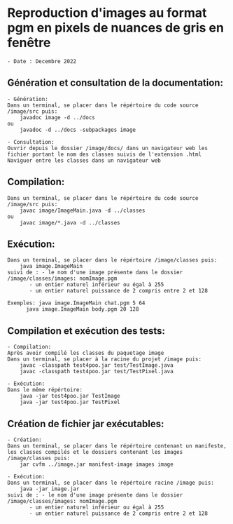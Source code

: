 # Reproduction d'images au format pgm en pixels de nuances de gris en fenêtre
	- Date : Decembre 2022
	
	
	
## Génération et consultation de la documentation:
	- Génération:
	Dans un terminal, se placer dans le répértoire du code source /image/src puis:
		javadoc image -d ../docs 
	ou
		javadoc -d ../docs -subpackages image
	
	- Consultation:
	Ouvrir depuis le dossier /image/docs/ dans un navigateur web les fichier portant le nom des classes suivis de l'extension .html
	Naviguer entre les classes dans un navigateur web
	
	
## Compilation:
	Dans un terminal, se placer dans le répértoire du code source /image/src puis: 
		javac image/ImageMain.java -d ../classes 
	ou  
		javac image/*.java -d ../classes
		
		
## Exécution:
	Dans un terminal, se placer dans le répértoire /image/classes puis: 
		java image.ImageMain
	suivi de : - le nom d'une image présente dans le dossier /image/classes/images: nomImage.pgm      
		   - un entier naturel inférieur ou égal à 255      
		   - un entier naturel puissance de 2 compris entre 2 et 128      
		   
	Exemples: java image.ImageMain chat.pgm 5 64      
		  java image.ImageMain body.pgm 20 128
		  

## Compilation et exécution des tests:
	- Compilation:
	Après avoir compilé les classes du paquetage image
	Dans un terminal, se placer à la racine du projet /image puis: 
		javac -classpath test4poo.jar test/TestImage.java 
		javac -classpath test4poo.jar test/TestPixel.java
		
	- Exécution:
	Dans le même répértoire: 
		java -jar test4poo.jar TestImage
		java -jar test4poo.jar TestPixel
		
		
## Création de fichier jar exécutables:
	- Création:
	Dans un terminal, se placer dans le répértoire contenant un manifeste, les classes compilés et le dossiers contenant les images
	/image/classes puis:
		jar cvfm ../image.jar manifest-image images image
		
	- Exécution:
	Dans un terminal, se placer dans le répértoire racine /image puis:
		java -jar image.jar
	suivi de : - le nom d'une image présente dans le dossier /image/classes/images: nomImage.pgm      
		   - un entier naturel inférieur ou égal à 255       
		   - un entier naturel puissance de 2 compris entre 2 et 128       

